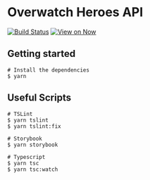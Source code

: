 # Overwatch Heroes API

[![Build Status](https://travis-ci.org/sofianegargouri/overwatch-heroes-web.svg?branch=master)](https://travis-ci.org/sofianegargouri/overwatch-heroes-web) [![View on Now](https://badgen.net/badge/%E2%96%B2%20View%20on%20Now/overwatch-heroes.sofianegargouri.now.sh/black)](https://overwatch-heroes.sofianegargouri.now.sh/)

## Getting started

```
# Install the dependencies
$ yarn
```

## Useful Scripts

```
# TSLint
$ yarn tslint
$ yarn tslint:fix

# Storybook
$ yarn storybook

# Typescript
$ yarn tsc
$ yarn tsc:watch
```

